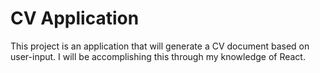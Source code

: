 # CV Application

This project is an application that will generate a CV document based on user-input. I will be accomplishing this through my knowledge of React.
